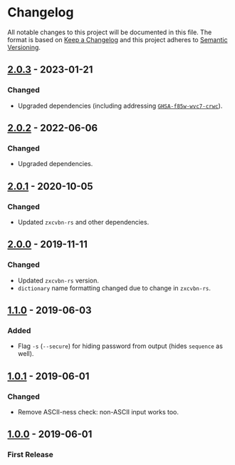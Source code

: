 # Changelog
All notable changes to this project will be documented in this file.
The format is based on [Keep a Changelog](https://keepachangelog.com/en/1.0.0/)
and this project adheres to [Semantic Versioning](https://semver.org/spec/v2.0.0.html).

## [2.0.3] - 2023-01-21
### Changed
- Upgraded dependencies (including addressing [`GHSA-f85w-wvc7-crwc`](https://github.com/advisories/GHSA-f85w-wvc7-crwc)).

## [2.0.2] - 2022-06-06
### Changed
- Upgraded dependencies.

## [2.0.1] - 2020-10-05
### Changed
- Updated `zxcvbn-rs` and other dependencies.

## [2.0.0] - 2019-11-11
### Changed
- Updated `zxcvbn-rs` version.
- `dictionary` name formatting changed due to change in `zxcvbn-rs`.

## [1.1.0] - 2019-06-03
### Added
- Flag `-s` (`--secure`) for hiding password from output (hides `sequence` as well).

## [1.0.1] - 2019-06-01
### Changed
- Remove ASCII-ness check: non-ASCII input works too.

## [1.0.0] - 2019-06-01
### First Release

[2.0.3]: https://github.com/u32i64/zxcvbn-cli/compare/v2.0.2...v2.0.3
[2.0.2]: https://github.com/u32i64/zxcvbn-cli/compare/v2.0.1...v2.0.2
[2.0.1]: https://github.com/u32i64/zxcvbn-cli/compare/v2.0.0...v2.0.1
[2.0.0]: https://github.com/u32i64/zxcvbn-cli/compare/v1.1.0...v2.0.0
[1.1.0]: https://github.com/u32i64/zxcvbn-cli/compare/v1.0.1...v1.1.0
[1.0.1]: https://github.com/u32i64/zxcvbn-cli/compare/v1.0.0...v1.0.1
[1.0.0]: https://github.com/u32i64/zxcvbn-cli/releases/tag/v1.0.0
